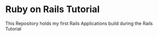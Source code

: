 # Ruby on Rails Tutorial

This Repository holds my first Rails Applications build during the Rails Tutorial
